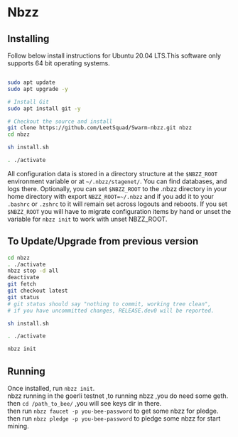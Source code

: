 # Nbzz

## Installing

Follow below install instructions for Ubuntu 20.04 LTS.This software only supports 64 bit operating systems.

```bash

sudo apt update
sudo apt upgrade -y

# Install Git
sudo apt install git -y

# Checkout the source and install
git clone https://github.com/LeetSquad/Swarm-nbzz.git nbzz
cd nbzz

sh install.sh

. ./activate

```
All configuration data is stored in a directory structure at the `$NBZZ_ROOT` environment variable or at `~/.nbzz/stagenet/`. You can find databases, and logs there. Optionally, you can set `$NBZZ_ROOT` to the .nbzz directory in your home directory with export `NBZZ_ROOT=~/.nbzz` and if you add it to your `.bashrc` or `.zshrc` to it will remain set across logouts and reboots. If you set `$NBZZ_ROOT` you will have to migrate configuration items by hand or unset the variable for `nbzz init` to work with unset NBZZ_ROOT.

## To Update/Upgrade from previous version

```bash
cd nbzz
. ./activate
nbzz stop -d all
deactivate
git fetch
git checkout latest
git status
# git status should say "nothing to commit, working tree clean", 
# if you have uncommitted changes, RELEASE.dev0 will be reported.

sh install.sh

. ./activate

nbzz init

```

## Running


Once installed, run `nbzz init`.  
nbzz running in the goerli testnet ,to running nbzz ,you do need some geth.  
then `cd /path_to_bee/` ,you will see keys dir in there.  
then run `nbzz faucet -p you-bee-password` to get some nbzz for pledge.  
then run `nbzz pledge -p you-bee-password` to pledge some nbzz for start   
mining.